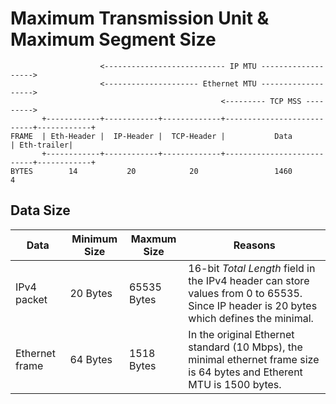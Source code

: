 # Maximum Transmission Unit & Maximum Segment Size


```text
                    <--------------------------- IP MTU ------------------->
                    <--------------------- Ethernet MTU ------------------->
                                               <--------- TCP MSS --------->
       +------------+------------+-------------+---------------------------+------------+
FRAME  | Eth-Header |  IP-Header |  TCP-Header |           Data            | Eth-trailer|
       +------------+------------+-------------+---------------------------+------------+
BYTES        14           20            20                 1460                  4

```
## Data Size

Data           | Minimum Size | Maxmum Size | Reasons
---------------|--------------|-------------|----------|
IPv4 packet    | 20 Bytes | 65535 Bytes | 16-bit *Total Length* field in the IPv4 header can store values from 0 to 65535. Since IP header is 20 bytes which defines the minimal. |
Ethernet frame | 64 Bytes | 1518 Bytes  | In the original Ethernet standard (10 Mbps), the minimal ethernet frame size is 64 bytes and Etherent MTU is 1500 bytes. |
